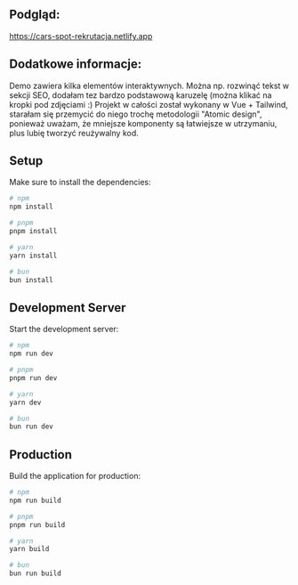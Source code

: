 ## Podgląd:
https://cars-spot-rekrutacja.netlify.app

## Dodatkowe informacje:
Demo zawiera kilka elementów interaktywnych. Można np. rozwinąć tekst w sekcji SEO, dodałam tez bardzo podstawową karuzelę (można klikać na kropki pod zdjęciami :)
Projekt w całości został wykonany w Vue + Tailwind, starałam się przemycić do niego trochę metodologii "Atomic design", ponieważ uważam, że mniejsze komponenty są łatwiejsze w utrzymaniu, plus lubię tworzyć reużywalny kod.


## Setup

Make sure to install the dependencies:

```bash
# npm
npm install

# pnpm
pnpm install

# yarn
yarn install

# bun
bun install
```

## Development Server

Start the development server:

```bash
# npm
npm run dev

# pnpm
pnpm run dev

# yarn
yarn dev

# bun
bun run dev
```

## Production

Build the application for production:

```bash
# npm
npm run build

# pnpm
pnpm run build

# yarn
yarn build

# bun
bun run build
```

